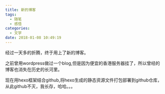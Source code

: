 ```yaml
---
title: 新的博客
tags:
  - 随笔
  - 感悟
categories:
  - 文学
date: 2018-01-08 10:49:19
---
```

经过一天多的折腾，终于用上了新的博客。

之前曾用wordpress做过一个blog,但是因为便宜的香港服务器挂了，所以曾经的博客也消失在历史的长河里。

现在用hexo框架结合github,将hexo生成的静态资源文件打包部署到github仓库，从此github不灭，我长存，哈哈。。。